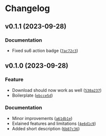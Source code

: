 # Changelog

<!--next-version-placeholder-->

## v0.1.1 (2023-09-28)
### Documentation
* Fixed su6 action badge ([`7ac72c3`](https://github.com/robinvandernoord/drive-in/commit/7ac72c3f1708f33d97a5859690b3f213e77fd2aa))

## v0.1.0 (2023-09-28)
### Feature
* Download should now work as well ([`530a237`](https://github.com/robinvandernoord/drive-in/commit/530a2376447d064b95ff1422d15e4c70951843ba))
* Boilerplate ([`ebcce5d`](https://github.com/robinvandernoord/drive-in/commit/ebcce5d26dec05b5632047fd150136fa8e71df38))

### Documentation
* Minor improvements ([`a61db1e`](https://github.com/robinvandernoord/drive-in/commit/a61db1e2952737fd22893a62163d03f7faef6888))
* Exlained features and limitations ([`4e6d1c9`](https://github.com/robinvandernoord/drive-in/commit/4e6d1c92e56fb4c8c81907ab670342a67af1598d))
* Added short description ([`6b87c36`](https://github.com/robinvandernoord/drive-in/commit/6b87c36597c3517b07e0e6c013bc7ad582febff0))

